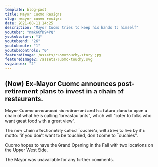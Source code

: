 ```yaml
---
template: blog-post
title: Mayor Cuomo Resigns
slug: /mayor-cuomo-resigns
date: 2021-08-11 14:25
description: "Mayor Cuomo tries to keep his hands to himself"
youtuber: "nmk6OfD94PQ"
youtubestart: "1"
youtubeend: "26"
youtubemute: "1"
youtubecontrols: "0"
featuredImage: /assets/cuomotouchy-story.jpg
featuredImage2: /assets/cuomo-touchy.svg
svgzindex: "2"
---
```


## (Now) Ex-Mayor Cuomo announces post-retirement plans to invest in a chain of restaurants.

Mayor Cuomo announced his retirement and his future plans to open a chain of what he is calling "breastaurants", which will "cater to folks who want great food with a great view". 

The new chain affectionately called Touchie's, will strive to live by it's motto: "if you don't want to be touchied, don't come to Touchies". 

Cuomo hopes to have the Grand Opening in the Fall with two locations on the Upper West Side. 

The Mayor was unavailable for any further comments.





